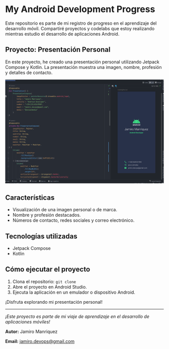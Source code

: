 # My Android Development Progress

Este repositorio es parte de mi registro de progreso en el aprendizaje del desarrollo móvil. Compartiré proyectos y codelabs que estoy realizando mientras estudio el desarrollo de aplicaciones Android.

## Proyecto: Presentación Personal

En este proyecto, he creado una presentación personal utilizando Jetpack Compose y Kotlin. La presentación muestra una imagen, nombre, profesión y detalles de contacto.

![Captura de pantalla](captura.png)

## Características

- Visualización de una imagen personal o de marca.
- Nombre y profesión destacados.
- Números de contacto, redes sociales y correo electrónico.

## Tecnologías utilizadas

- Jetpack Compose
- Kotlin

## Cómo ejecutar el proyecto

1. Clona el repositorio: `git clone`
2. Abre el proyecto en Android Studio.
3. Ejecuta la aplicación en un emulador o dispositivo Android.

¡Disfruta explorando mi presentación personal!

---

_¡Este proyecto es parte de mi viaje de aprendizaje en el desarrollo de aplicaciones móviles!_

**Autor:** Jamiro Manriquez 

**Email:** jamiro.devops@gmail.com
